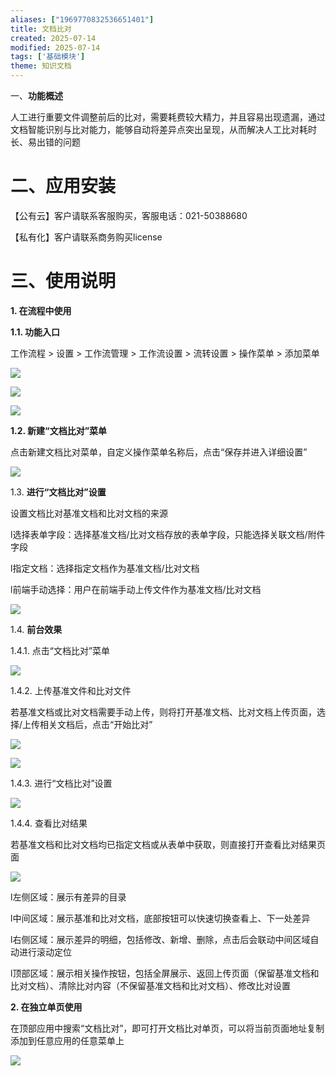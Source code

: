 ```yaml
---
aliases: ["1969770832536651401"]
title: 文档比对
created: 2025-07-14
modified: 2025-07-14
tags: ['基础模块']
theme: 知识文档
---
```


一、**功能概述**

人工进行重要文件调整前后的比对，需要耗费较大精力，并且容易出现遗漏，通过文档智能识别与比对能力，能够自动将差异点突出呈现，从而解决人工比对耗时长、易出错的问题

# 二、**应用安装**

【公有云】客户请联系客服购买，客服电话：021-50388680

【私有化】客户请联系商务购买license

# 三、**使用说明**

**1. 在流程中使用**

**1.1. 功能入口**

工作流程 > 设置 > 工作流管理 > 工作流设置 > 流转设置 > 操作菜单 > 添加菜单

![](b9116d312f497189979b4529f8a6f3cc.jpg)

![](b8f2107edac740033ddc2cb36448a9c6.jpg)

![](73a69ee8a5009c09e96534443caf6a1b.jpg)

**1.2. 新建“文档比对”菜单**

点击新建文档比对菜单，自定义操作菜单名称后，点击“保存并进入详细设置”

![](fc6e32478107b569d18890ce12eac995.jpg)

1.3. **进行“文档比对”设置**

设置文档比对基准文档和比对文档的来源

l选择表单字段：选择基准文档/比对文档存放的表单字段，只能选择关联文档/附件字段

l指定文档：选择指定文档作为基准文档/比对文档

l前端手动选择：用户在前端手动上传文件作为基准文档/比对文档

![](081991548e45f392bd44fbe50fcfcd6b.jpg)

1.4. **前台效果**

1.4.1. 点击“文档比对”菜单

![](985ecd824a86ed416830d9d0c66d6835.jpg)

1.4.2. 上传基准文件和比对文件

若基准文档或比对文档需要手动上传，则将打开基准文档、比对文档上传页面，选择/上传相关文档后，点击“开始比对”

![](53678fcea79792f6b24c9951e27b1a44.jpg)

![](d71db0f978e2ce626809cf957f7a42d8.jpg)

1.4.3. 进行“文档比对”设置

![](6bdfd646579927a150655e8e5704e203.jpg)

1.4.4. 查看比对结果

若基准文档和比对文档均已指定文档或从表单中获取，则直接打开查看比对结果页面

![](9856f01010b8f740169dcec7bc037d5d.jpg)

l左侧区域：展示有差异的目录

l中间区域：展示基准和比对文档，底部按钮可以快速切换查看上、下一处差异

l右侧区域：展示差异的明细，包括修改、新增、删除，点击后会联动中间区域自动进行滚动定位

l顶部区域：展示相关操作按钮，包括全屏展示、返回上传页面（保留基准文档和比对文档）、清除比对内容（不保留基准文档和比对文档）、修改比对设置

**2. 在独立单页使用**

在顶部应用中搜索“文档比对”，即可打开文档比对单页，可以将当前页面地址复制添加到任意应用的任意菜单上

![](8191fbe6e11dc69fbe4e94c89b043d5c.jpg)